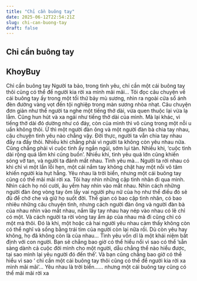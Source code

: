 ```yaml
---
title: "Chỉ cần buông tay"
date: 2025-06-12T22:54:21Z
slug: chi-can-buong-tay
draft: false
---
```


## Chỉ cần buông tay

## KhoyBuy

Chỉ cần buông tay
Người ta bảo, trong tình yêu, chỉ cần một cái buông tay thôi cũng có thể để người kia rời xa mình mãi mãi…
Tôi đọc câu chuyện về cái buông tay ấy trong một tối thứ bảy mù sương, nhìn ra ngoài cửa sổ ánh đèn đường vàng vọt đến tội nghiệp trong màn sương nhòa nhạt. Câu chuyện đơn giản như thể người ta nghe một tiếng thở dài, vừa quen thuộc lại vừa lạ lẫm. Cũng hun hút và xa ngái như tiếng thở dài của mình. Mà lại khác, vì tiếng thở dài đó dường như có đáy, còn của mình thì vô cùng trong một nỗi u uẩn không thôi.
Ừ thì một người đàn ông và một người đàn bà chia tay nhau, câu chuyện tình yêu nào chẳng vậy. Đời thực, người ta vẫn chia tay nhau đầy ra đấy thôi. Nhiều khi chẳng phải vì người ta không còn yêu nhau nữa. Cũng chẳng phải vì cuộc tình ấy ngắn ngủi, sớm lụi tàn. Nhiều khi, ‘cuộc tình dài rộng quá lắm khi cũng buồn’. Nhiều khi, tình yêu quá lớn cũng khiến sóng vỡ tan, và người ta đánh mất nhau. Tình yêu mà…
Người ta rời nhau có khi chỉ vì một lần lỗi hẹn, một cái nắm tay không chặt hay một nỗi vô tâm khiến người kia hụt hẫng. Yêu nhau là trời biển, nhưng một cái buông tay cũng có thể mãi mãi rời xa.
Tôi hay nhìn những cặp tình nhân đi qua mình. Nhìn cách họ nói cười, âu yếm hay nhìn vào mẳt nhau. Nhìn cách những người đàn ông vòng tay ôm lấy vai người phụ nữ của họ như thể điều đó sẽ đủ để chở che và giữ họ suốt đời.
Thế gian có bao cặp tình nhân, có bao nhiêu những câu chuyện tình, nhưng cách người đàn ông và người đàn bà của nhau nhìn vào mắt nhau, nắm lấy tay nhau hay nép vào nhau có lẽ chỉ có một. Và cách người ta rời vòng tay ấm áp của nhau mà đi cũng chỉ có một mà thôi. Đó là khi, một hoặc cả hai người yêu nhau cảm thấy không còn có thể nghĩ và sống bằng trái tim của người còn lại nữa rồi. Dù còn yêu hay không, họ đã không còn là của nhau…
Tình yêu vốn dĩ là một khái niệm bất định với con người. Bạn sẽ chẳng bao giờ có thể hiểu nổi vì sao có thể ’sẵn sàng dành cả cuộc đời mình cho một người, dẫu chẳng thể nào hiểu được, tại sao mình lại yêu người đó đến thế’. Và bạn cũng chẳng bao giờ có thể hiểu vì sao ‘ chỉ cần một cái buông tay thôi cũng có thể để người kia rời xa mình mãi mãi’…
Yêu nhau là trời biển…… nhưng một cái buông tay cũng có thể mãi mãi rời xa